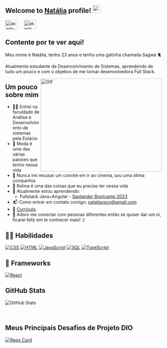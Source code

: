 ## Welcome to [Natália](https://github.com/nataliavscn) profile! <img src="https://media.giphy.com/media/hvRJCLFzcasrR4ia7z/giphy.gif" width="25px"></a>

<a href="https://www.linkedin.com/in/nataliavscn/" target="_blank"><img align="center" src="https://raw.githubusercontent.com/rahuldkjain/github-profile-readme-generator/master/src/images/icons/Social/linked-in-alt.svg" alt="aswin-barath" height="30" width="40" /></a>
&nbsp;
&nbsp;
<a href="https://www.instagram.com/nataliavscn/" target="_blank"><img align="center" src="https://raw.githubusercontent.com/rahuldkjain/github-profile-readme-generator/master/src/images/icons/Social/instagram.svg" alt="aswin_barath_" height="30" width="40" /></a>
&nbsp;

## Contente por te ver aqui! 

Meu nome é Natália, tenho 23 anos e tenho uma gatinha chamada Sagwa 🐈

Atualmente estudante de Desenvolvimento de Sistemas, aprendendo de tudo um pouco e com o objetivo de me tornar desenvolvedora Full Stack.


<img align="right" alt="GIF" src="https://steamuserimages-a.akamaihd.net/ugc/1631947648964785474/81CBA15178466DD47195A239232202E78987B714/?imw=5000&imh=5000&ima=fit&impolicy=Letterbox&imcolor=%23000000&letterbox=false" width="390" height="300"/>


## Um pouco sobre mim

- 👨‍🎓 Entrei na faculdade de Análise e Desenvolvimento de sistemas pela Estácio
- 👠 Moda é uma das várias paixões que tenho nessa vida
- 🎥 Nunca irei recusar um convite em ir ao cinema, sou uma ótima companhia 
- 📝 Rotina é uma das coisas que eu preciso ter nessa vida
- 🌱 Atualmente estou aprendendo:
  - Fullstack Java+Angular - [Santander Bootcamp 2023](https://web.dio.me/track/bf7abb82-1324-4074-9949-f474a1a911fe) 
- 📬 Como entrar em contato comigo: [nataliavscn@gmail.com](mailto:aswin2001barath@gmail.com)
- 📝 [Currículo](https://drive.google.com/file/d/18nVSCq2_XVGvoKr52KULac-T-G1Alue_/view?usp=drive_link).
- 💬 Adoro me conectar com pessoas diferentes então se quiser dar um oi, ficarei feliz em te conhecer mais! :)

## 👨‍💻 Habilidades
<p>
    <a href="#"><img alt="CSS" src="https://img.shields.io/badge/CSS-1572B6.svg?logo=css3&logoColor=white"></a>
    <a href="#"><img alt="HTML" src="https://img.shields.io/badge/HTML-E34F26.svg?logo=html5&logoColor=white"></a>
    <a href="#"><img alt="JavaScript" src="https://img.shields.io/badge/JavaScript-F7DF1E.svg?logo=javascript&logoColor=black"></a>
    <a href="#"><img alt="SQL" src="https://custom-icon-badges.herokuapp.com/badge/SQL-025E8C.svg?logo=database&logoColor=white"></a>
    <a href="#"><img alt="TypeScript" src="https://img.shields.io/badge/TypeScript-007ACC.svg?logo=typescript&logoColor=white"></a>
</p>

## 🧰 Frameworks

<p>
  <a href="#"><img alt="React" src="https://img.shields.io/badge/React-20232a.svg?logo=react&logoColor=%2361DAFB"></a>
</p>

## GitHub Stats

![GitHub Stats](https://github-readme-stats.vercel.app/api?username=nataliavscn&theme=transparent&bg_color=000&border_color=30A3DC&show_icons=true&icon_color=30A3DC&title_color=E94D5F&text_color=FFF)

<br>

## Meus Principais Desafios de Projeto DIO
[![Repo Card](https://github-readme-stats.vercel.app/api/pin/?username=nataliavscn&repo=dio-lab-open-source&bg_color=000&border_color=30A3DC&show_icons=true&icon_color=30A3DC&title_color=E94D5F&text_color=FFF)](https://github.com/SEUUSERNAME/SEUREPOSITORIO)
